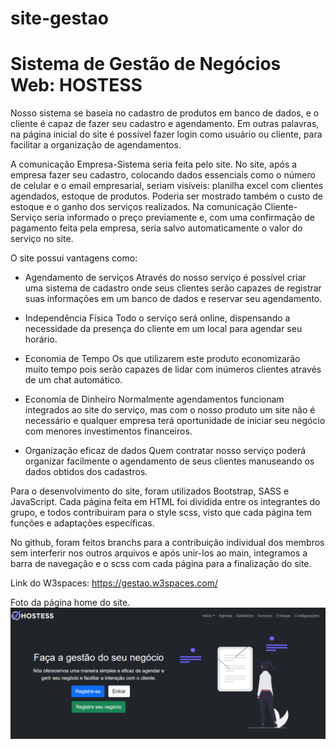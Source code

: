 # site-gestao

# Sistema de Gestão de Negócios Web: HOSTESS

Nosso sistema se baseia no cadastro de produtos em banco de dados, e o cliente é capaz de fazer seu cadastro e agendamento. Em outras palavras, na página inicial do site é possível fazer login como usuário ou cliente, para facilitar a organização de agendamentos.

A comunicação Empresa-Sistema seria feita pelo site. No site, após a empresa fazer seu cadastro, colocando dados essenciais como o número de celular e o email empresarial, seriam visíveis: planilha excel com clientes agendados, estoque de produtos. Poderia ser mostrado também o custo de estoque e o ganho dos serviços realizados. Na comunicação Cliente-Serviço seria informado o preço previamente e, com uma confirmação de pagamento feita pela empresa, seria salvo automaticamente o valor do serviço no site.

O site possui vantagens como:

* Agendamento de serviços
Através do nosso serviço é possível criar uma sistema de cadastro onde
seus clientes serão capazes de registrar suas informações em um banco de dados e
reservar seu agendamento.

* Independência Física
Todo o serviço será online, dispensando a necessidade da presença do cliente em
um local para agendar seu horário.

* Economia de Tempo
Os que utilizarem este produto economizarão muito tempo pois serão capazes de
lidar com inúmeros clientes através de um chat automático.

* Economia de Dinheiro
Normalmente agendamentos funcionam integrados ao site do serviço, mas com o nosso
produto um site não é necessário e qualquer empresa terá oportunidade de iniciar
seu negócio com menores investimentos financeiros.

* Organização eficaz de dados
Quem contratar nosso serviço poderá organizar facilmente o agendamento de seus
clientes manuseando os dados obtidos dos cadastros.

Para o desenvolvimento do site, foram utilizados Bootstrap, SASS e JavaScript. Cada página feita em HTML foi dividida entre os integrantes do grupo, e todos contribuiram para o style scss, visto que cada página tem funções e adaptações específicas.

No github, foram feitos branchs para a contribuição individual dos membros sem interferir nos outros arquivos e após unir-los ao main, integramos a barra de navegação e o scss com cada página para a finalização do site.

Link do W3spaces: https://gestao.w3spaces.com/

Foto da página home do site.
![Página incial do site](imagens\home-hostess.png)


